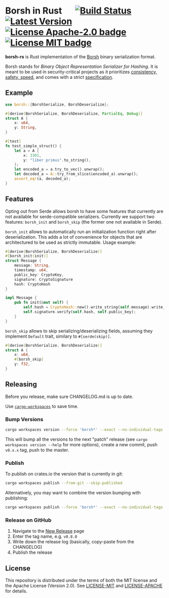 # Borsh in Rust &emsp; [![Build Status]][travis-ci] [![Latest Version]][crates.io] [![License Apache-2.0 badge]][License Apache-2.0] [![License MIT badge]][License MIT]

[Borsh]: https://borsh.io
[Build Status]: https://travis-ci.com/near/borsh-rs.svg?branch=master
[travis-ci]: https://travis-ci.com/near/borsh-rs
[Latest Version]: https://img.shields.io/crates/v/borsh.svg
[crates.io]: https://crates.io/crates/borsh
[License Apache-2.0 badge]: https://img.shields.io/badge/license-Apache2.0-blue.svg
[License Apache-2.0]: https://opensource.org/licenses/Apache-2.0
[License MIT badge]: https://img.shields.io/badge/license-MIT-blue.svg
[License MIT]: https://opensource.org/licenses/MIT

**borsh-rs** is Rust implementation of the [Borsh] binary serialization format.

Borsh stands for _Binary Object Representation Serializer for Hashing_. It is meant to be used in
security-critical projects as it prioritizes [consistency, safety, speed][Borsh], and comes with a
strict [specification](https://github.com/near/borsh#specification).

## Example

```rust
use borsh::{BorshSerialize, BorshDeserialize};

#[derive(BorshSerialize, BorshDeserialize, PartialEq, Debug)]
struct A {
    x: u64,
    y: String,
}

#[test]
fn test_simple_struct() {
    let a = A {
        x: 3301,
        y: "liber primus".to_string(),
    };
    let encoded_a = a.try_to_vec().unwrap();
    let decoded_a = A::try_from_slice(&encoded_a).unwrap();
    assert_eq!(a, decoded_a);
}
```

## Features

Opting out from Serde allows borsh to have some features that currently are not available for serde-compatible serializers.
Currently we support two features: `borsh_init` and `borsh_skip` (the former one not available in Serde).

`borsh_init` allows to automatically run an initialization function right after deserialization. This adds a lot of convenience for objects that are architectured to be used as strictly immutable. Usage example:

```rust
#[derive(BorshSerialize, BorshDeserialize)]
#[borsh_init(init)]
struct Message {
    message: String,
    timestamp: u64,
    public_key: CryptoKey,
    signature: CryptoSignature
    hash: CryptoHash
}

impl Message {
    pub fn init(&mut self) {
        self.hash = CryptoHash::new().write_string(self.message).write_u64(self.timestamp);
        self.signature.verify(self.hash, self.public_key);
    }
}
```

`borsh_skip` allows to skip serializing/deserializing fields, assuming they implement `Default` trait, similary to `#[serde(skip)]`.

```rust
#[derive(BorshSerialize, BorshDeserialize)]
struct A {
    x: u64,
    #[borsh_skip]
    y: f32,
}
```

## Releasing

Before you release, make sure CHANGELOG.md is up to date.

Use [`cargo-workspaces`](https://github.com/pksunkara/cargo-workspaces) to save time.

### Bump Versions

```sh
cargo workspaces version --force 'borsh*' --exact --no-individual-tags patch
```

This will bump all the versions to the next "patch" release (see `cargo workspaces version --help`
for more options), create a new commit, push `v0.x.x` tag, push to the master.

### Publish

To publish on crates.io the version that is currently in git:

```sh
cargo workspaces publish --from-git --skip-published
```

Alternatively, you may want to combine the version bumping with publishing:

```sh
cargo workspaces publish --force 'borsh*' --exact --no-individual-tags patch
```

### Release on GitHub

1. Navigate to the [New Release](https://github.com/near/borsh-rs/releases/new) page
2. Enter the tag name, e.g. `v0.8.0`
3. Write down the release log (basically, copy-paste from the CHANGELOG)
4. Publish the release

## License

This repository is distributed under the terms of both the MIT license and the Apache License (Version 2.0).
See [LICENSE-MIT](LICENSE-MIT) and [LICENSE-APACHE](LICENSE-APACHE) for details.
